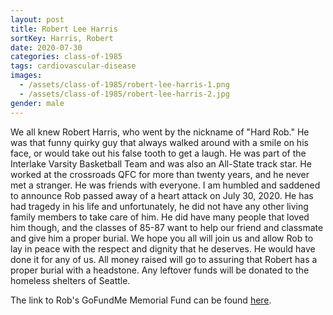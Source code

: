 ```yaml
---
layout: post
title: Robert Lee Harris
sortKey: Harris, Robert
date: 2020-07-30
categories: class-of-1985
tags: cardiovascular-disease
images:
  - /assets/class-of-1985/robert-lee-harris-1.png
  - /assets/class-of-1985/robert-lee-harris-2.jpg
gender: male
---
```

We all knew Robert Harris, who went by the nickname of "Hard Rob." He was that funny quirky guy that always walked around with a smile on his face, or would take out his false tooth to get a laugh. He was part of the Interlake Varsity Basketball Team and was also an All-State track star. He worked at the crossroads QFC for more than twenty years, and he never met a stranger. He was friends with everyone. I am humbled and saddened to announce Rob passed away of a heart attack on July 30, 2020. He has had tragedy in his life and unfortunately, he did not have any other living family members to take care of him. He did have many people that loved him though, and the classes of 85-87 want to help our friend and classmate and give him a proper burial. We hope you all will join us and allow Rob to lay in peace with the respect and dignity that he deserves. He would have done it for any of us. All money raised will go to assuring that Robert has a proper burial with a headstone. Any leftover funds will be donated to the homeless shelters of Seattle.

The link to Rob's GoFundMe Memorial Fund can be found [here](https://www.gofundme.com/f/robert-harris-memorial-fund?utm_source=customer&utm_campaign=m_pd+share-sheet&utm_medium=copy_link-tip).
